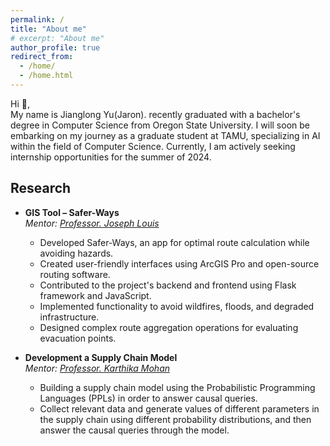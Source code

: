 ```yaml
---
permalink: /
title: "About me"
# excerpt: "About me"
author_profile: true
redirect_from: 
  - /home/
  - /home.html
---
```


Hi 👋,  
My name is Jianglong Yu(Jaron). recently graduated with a bachelor's degree in Computer Science from Oregon State University. I will soon be embarking on my journey as a graduate student at TAMU, specializing in AI within the field of Computer Science. Currently, I am actively seeking internship opportunities for the summer of 2024.  

##  Research
- **GIS Tool – Safer-Ways**  
  *Mentor: [Professor. Joseph Louis](https://research.engr.oregonstate.edu/louis/about)*
  - Developed Safer-Ways, an app for optimal route calculation while avoiding hazards.
  - Created user-friendly interfaces using ArcGIS Pro and open-source routing software.
  - Contributed to the project's backend and frontend using Flask framework and JavaScript.
  - Implemented functionality to avoid wildfires, floods, and degraded infrastructure.
  - Designed complex route aggregation operations for evaluating evacuation points.


- **Development a Supply Chain Model**  
  *Mentor: [Professor. Karthika Mohan](http://www.karthikamohan.com/)*  
  - Building a supply chain model using the Probabilistic Programming Languages (PPLs) in order to answer causal queries.
  - Collect relevant data and generate values of different parameters in the supply chain using different probability distributions, and then answer the causal queries through the model.